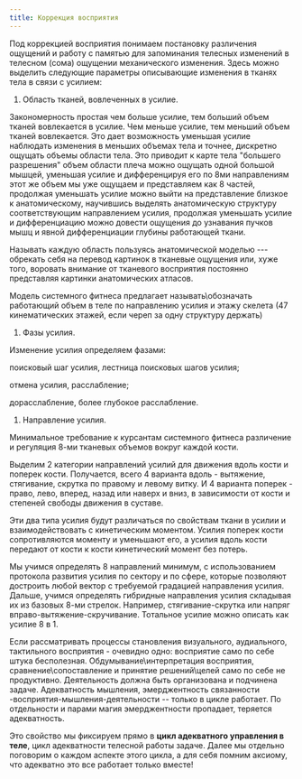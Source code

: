 ```yaml
---
title: Коррекция восприятия
---
```


Под коррекцией восприятия понимаем постановку различения ощущений и
работу с памятью для запоминания телесных изменений в телесном (сома)
ощущении механического изменения. Здесь можно выделить следующие
параметры описывающие изменения в тканях тела в связи с усилием:

1.  Область тканей, вовлеченных в усилие.

Закономерность простая чем больше усилие, тем больший объем тканей
вовлекается в усилие. Чем меньше усилие, тем меньший объем тканей
вовлекается. Это дает возможность уменьшая усилие наблюдать изменения в
меньших объемах тела и точнее, дискретно ощущать объемы области тела.
Это приводит к карте тела "большего разрешения" объем области плеча
можно ощущать одной большой мышцей, уменьшая усилие и дифференцируя его
по 8ми направлениям этот же объем мы уже ощущаем и представляем как 8
частей, продолжая уменьшать усилие можно выйти на представление близкое
к анатомическому, научившись выделять анатомическую структуру
соответствующим направлением усилия, продолжая уменьшать усилие и
дифференциацию можно довести ощущения до узнавания пучков мышц и явной
дифференциации глубины работающей ткани.

Называть каждую область пользуясь анатомической моделью --- обрекать
себя на перевод картинок в тканевые ощущения или, хуже того, воровать
внимание от тканевого восприятия постоянно представляя картинки
анатомических атласов.

Модель системного фитнеса предлагает называть\\обозначать работающий
объем в теле по направлению усилия и этажу скелета (47 кинематических
этажей, если череп за одну структуру держать)

1.  Фазы усилия.

Изменение усилия определяем фазами:

поисковый шаг усилия, лестница поисковых шагов усилия;

отмена усилия, расслабление;

дорасслабление, более глубокое расслабление.

1.  Направление усилия.

Минимальное требование к курсантам системного фитнеса различение и
регуляция 8-ми тканевых объемов вокруг каждой кости.

Выделим 2 категории направлений усилий для движения вдоль кости и
поперек кости. Получается, всего 4 варианта вдоль - вытяжение,
стягивание, скрутка по правому и левому витку. И 4 варианта поперек -
право, лево, вперед, назад или наверх и вниз, в зависимости от кости и
степеней свободы движения в суставе.

Эти два типа усилия будут различаться по свойствам ткани в усилии и
взаимодействовать с кинетическим моментом. Усилия поперек кости
сопротивляются моменту и уменьшают его, а усилия вдоль кости передают от
кости к кости кинетический момент без потерь.

Мы учимся определять 8 направлений минимум, с использованием протокола
развития усилия по сектору и по сфере, которые позволяют достроить любой
вектор с требуемой градацией направления усилия. Дальше, учимся
определять гибридные направления усилия складывая их из базовых 8-ми
стрелок. Например, стягивание-скрутка или напряг
вправо-вытяжение-скручивание. Тотальное усилие можно описать как усилие
8 в 1.

Если рассматривать процессы становления визуального, аудиального,
тактильного восприятия - очевидно одно: восприятие само по себе штука
бесполезная. Обдумывание\\интерпретация восприятия,
сравнение\\сопоставление и принятие решений\\целей само по себе не
продуктивно. Деятельность должна быть организована и подчинена задаче.
Адекватность мышления, эмерджентность связанности
-восприятия-мышления-деятельности -- только в цикле работает. По
отдельности и парами магия эмерджентности пропадает, теряется
адекватность.

Это свойство мы фиксируем прямо в **цикл адекватного управления в
теле**, цикл адекватности телесной работы задаче. Далее мы отдельно
поговорим о каждом аспекте этого цикла, а для себя помним аксиому, что
адекватно это все работает только вместе!
